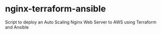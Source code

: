 # nginx-terraform-ansible
Script to deploy an Auto Scaling Nginx Web Server to AWS using Terraform and Ansible

